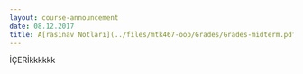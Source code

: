 ```yaml
---
layout: course-announcement
date: 08.12.2017
title: A[rasınav Notları](../files/mtk467-oop/Grades/Grades-midterm.pdf)
---
```

İÇERİkkkkkk